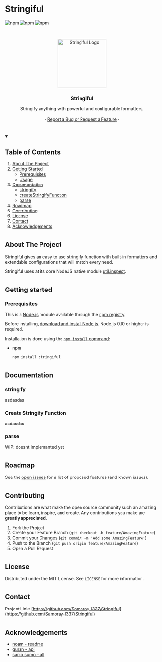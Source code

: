 # Stringiful

![npm](https://img.shields.io/npm/v/menashmq?color=blue)
![npm](https://img.shields.io/npm/l/menashmq?color=blue)
![npm](https://img.shields.io/npm/dt/menashmq?color=blue)

<br />
<p align="center">
  <a href="https://github.com/Samoray-l337/Stringiful">
    <img src="https://www.pngkit.com/png/full/20-203784_stringjoy-guitar-strings-stringjoy-logo.png" alt="Stringiful Logo" width="160" height="160">
  </a>

  <h3 align="center">Stringiful</h3>

  <p align="center">
    Stringify anything with powerful and configurable formatters.
    <br />
    <br />
    ·
    <a href="https://github.com/Samoray-l337/Stringiful/issues">Report a Bug or Request a Feature</a>
    ·
  </p>
</p>

#
<!-- TABLE OF CONTENTS -->
<details open="open">
  <summary><h2 sty le="display: inline-block">Table of Contents</h2></summary>
  <ol>
    <li>
      <a href="#about-the-project">About The Project</a>
    </li>
    <li>
      <a href="#getting-started">Getting Started</a>
      <ul>
        <li><a href="#prerequisites">Prerequisites</a></li>
        <li><a href="#usage">Usage</a></li>
      </ul>
    </li>
    <li>
      <a href="#documentation">Documentation</a>
      <ul>
        <li><a href="#stringify">stringify</a></li>
        <li><a href="#create-stringify-function">createStringifyFunction</a></li>
        <li><a href="#parse">parse</a></li>
      </ul>
    </li>
    <li><a href="#roadmap">Roadmap</a></li>
    <li><a href="#contributing">Contributing</a></li>
    <li><a href="#license">License</a></li>
    <li><a href="#contact">Contact</a></li>
    <li><a href="#acknowledgements">Acknowledgements</a></li>
  </ol>
</details>

<!-- ABOUT THE PROJECT -->
#
## About The Project

Stringiful gives an easy to use stringify function with built-in formatters and extendable configurations that will match every need.

Stringiful uses at its core NodeJS native module [util.inspect](https://nodejs.org/api/util.html#util_util_inspect_object_options).


#
## Getting started

### Prerequisites

This is a [Node.js](https://nodejs.org/en/) module available through the
[npm registry](https://www.npmjs.com/).

Before installing, [download and install Node.js](https://nodejs.org/en/download/).
Node.js 0.10 or higher is required.

Installation is done using the
[`npm install` command](https://docs.npmjs.com/getting-started/installing-npm-packages-locally):

-   npm
    ```bash
    npm install stringiful
    ```

#
## Documentation

### stringify
asdasdas

### Create Stringify Function
asdasdas

### parse

WIP: doesnt implemanted yet

#
<!-- ROADMAP -->

## Roadmap

See the [open issues](https://github.com/Samoray-l337/Stringiful/issues) for a list of proposed features (and known issues).

#
<!-- CONTRIBUTING -->

## Contributing

Contributions are what make the open source community such an amazing place to be learn, inspire, and create. Any contributions you make are **greatly appreciated**.

1. Fork the Project
2. Create your Feature Branch (`git checkout -b feature/AmazingFeature`)
3. Commit your Changes (`git commit -m 'Add some AmazingFeature'`)
4. Push to the Branch (`git push origin feature/AmazingFeature`)
5. Open a Pull Request

#
<!-- LICENSE -->
## License

Distributed under the MIT License. See `LICENSE` for more information.

#
<!-- CONTACT -->
## Contact

Project Link: [https://github.com/Samoray-l337/Stringiful](https://github.com/Samoray-l337/Stringiful)

#
<!-- ACKNOWLEDGEMENTS -->

## Acknowledgements

-   [noam - readme]()
-   [guran - api]()
-   [samo sumo - all]()

<!-- MARKDOWN LINKS & IMAGES -->
<!-- https://www.markdownguide.org/basic-syntax/#reference-style-links -->

[contributors-shield]: https://img.shields.io/github/contributors/Samoray-l337/repo.svg?style=for-the-badge
[contributors-url]: https://github.com/Samoray-l337/repo/graphs/contributors
[forks-shield]: https://img.shields.io/github/forks/Samoray-l337/repo.svg?style=for-the-badge
[forks-url]: https://github.com/Samoray-l337/repo/network/members
[stars-shield]: https://img.shields.io/github/stars/Samoray-l337/repo.svg?style=for-the-badge
[stars-url]: https://github.com/Samoray-l337/repo/stargazers
[issues-shield]: https://img.shields.io/github/issues/Samoray-l337/repo.svg?style=for-the-badge
[issues-url]: https://github.com/Samoray-l337/repo/issues
[license-shield]: https://img.shields.io/github/license/Samoray-l337/repo.svg?style=for-the-badge
[license-url]: https://github.com/Samoray-l337/repo/blob/master/LICENSE.txt
[linkedin-shield]: https://img.shields.io/badge/-LinkedIn-black.svg?style=for-the-badge&logo=linkedin&colorB=555
[linkedin-url]: https://linkedin.com/in/Samoray-l337

